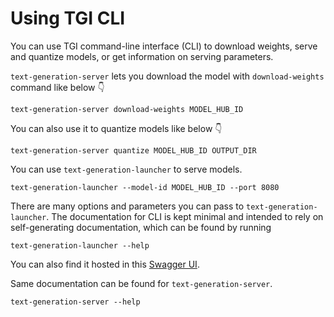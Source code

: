 # Using TGI CLI

You can use TGI command-line interface (CLI) to download weights, serve and quantize models, or get information on serving parameters. 

`text-generation-server` lets you download the model with `download-weights` command like below 👇 

```shell
text-generation-server download-weights MODEL_HUB_ID
```

You can also use it to quantize models like below 👇 

```shell
text-generation-server quantize MODEL_HUB_ID OUTPUT_DIR 
```

You can use `text-generation-launcher` to serve models. 

```shell
text-generation-launcher --model-id MODEL_HUB_ID --port 8080
```

There are many options and parameters you can pass to `text-generation-launcher`. The documentation for CLI is kept minimal and intended to rely on self-generating documentation, which can be found by running 

```shell
text-generation-launcher --help
``` 

You can also find it hosted in this [Swagger UI](https://huggingface.github.io/text-generation-inference/).

Same documentation can be found for `text-generation-server`.

```shell
text-generation-server --help
```
